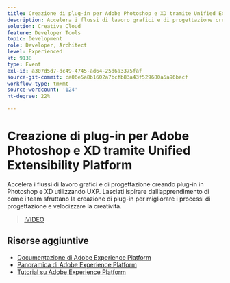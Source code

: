 ```yaml
---
title: Creazione di plug-in per Adobe Photoshop e XD tramite Unified Extensibility Platform
description: Accelera i flussi di lavoro grafici e di progettazione creando plug-in in Photoshop e XD utilizzando UXP. Lasciati ispirare dall’apprendimento di come i team sfruttano la creazione di plug-in per migliorare i processi di progettazione e velocizzare la creatività.
solution: Creative Cloud
feature: Developer Tools
topic: Development
role: Developer, Architect
level: Experienced
kt: 9138
type: Event
exl-id: a307d5d7-dc49-4745-ad64-25d6a3375faf
source-git-commit: ca06e5a8b1602a7bcfb83a43f529680a5a96bacf
workflow-type: tm+mt
source-wordcount: '124'
ht-degree: 22%

---
```


# Creazione di plug-in per Adobe Photoshop e XD tramite Unified Extensibility Platform

Accelera i flussi di lavoro grafici e di progettazione creando plug-in in Photoshop e XD utilizzando UXP. Lasciati ispirare dall’apprendimento di come i team sfruttano la creazione di plug-in per migliorare i processi di progettazione e velocizzare la creatività.

>[!VIDEO](https://video.tv.adobe.com/v/337593/?quality=12&learn=on&hidetitle=true)

## Risorse aggiuntive

- [Documentazione di Adobe Experience Platform](https://experienceleague.adobe.com/docs/experience-platform.html)
- [Panoramica di Adobe Experience Platform](https://experienceleague.adobe.com/docs/experience-platform/landing/home.html?lang=it)
- [Tutorial su Adobe Experience Platform](https://experienceleague.adobe.com/docs/platform-learn/tutorials/overview.html?lang=it)
